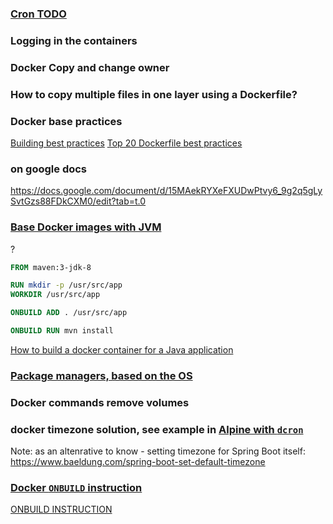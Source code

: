 ### [Cron TODO](cron/CRON.TODO.md)

### Logging in the containers

### Docker Copy and change owner

### How to copy multiple files in one layer using a Dockerfile? 

### Docker base practices

[Building best practices](https://docs.docker.com/build/building/best-practices/)
[Top 20 Dockerfile best practices](https://sysdig.com/learn-cloud-native/dockerfile-best-practices/)


### on google docs

https://docs.google.com/document/d/15MAekRYXeFXUDwPtvy6_9g2q5gLySvtGzs88FDkCXM0/edit?tab=t.0

### [Base Docker images with JVM](docs/Base.Docker.images.md#base-docker-images-with-jvm)

?
```Dockerfile
FROM maven:3-jdk-8

RUN mkdir -p /usr/src/app
WORKDIR /usr/src/app

ONBUILD ADD . /usr/src/app

ONBUILD RUN mvn install
```

[How to build a docker container for a Java application](https://stackoverflow.com/questions/31696439/how-to-build-a-docker-container-for-a-java-application/31710204#31710204)

### [Package managers, based on the OS](docs/Base.Docker.images.md#package-managers-based-on-the-os)

### Docker commands remove volumes

### docker timezone solution, see example in [Alpine with `dcron`](cron/alpine_dcron/Alpine_dcron.md)

Note: as an altenrative to know - setting timezone for Spring Boot itself:
https://www.baeldung.com/spring-boot-set-default-timezone

### [Docker `ONBUILD` instruction](https://stackoverflow.com/questions/34863114/dockerfile-onbuild-instruction)

[ONBUILD INSTRUCTION](https://docs.docker.com/reference/dockerfile/#onbuild)

